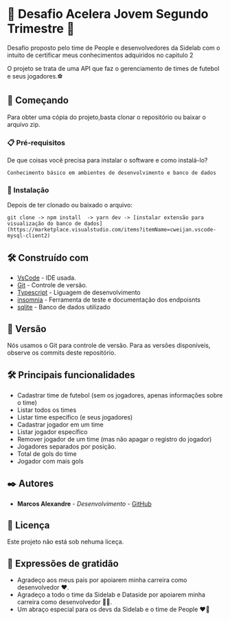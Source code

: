 # 🚀 Desafio Acelera Jovem Segundo Trimestre 🚀

Desafio proposto pelo time de People e desenvolvedores da Sidelab com o \
intuito de certificar meus conhecimentos adquiridos no capitulo 2

O projeto se trata de uma API que faz o gerenciamento de times de futebol e seus jogadores.⚽


## 🚀 Começando
Para obter uma cópia do projeto,basta clonar o repositório ou baixar o arquivo zip. 

### 📋 Pré-requisitos

De que coisas você precisa para instalar o software e como instalá-lo?

```
Conhecimento básico em ambientes de desenvolvimento e banco de dados
```

### 🔧 Instalação
Depois de ter clonado ou baixado o arquivo:

```
git clone -> npm install  -> yarn dev -> [instalar extensão para visualização do banco de dados](https://marketplace.visualstudio.com/items?itemName=cweijan.vscode-mysql-client2)
```
## 🛠️ Construído com

* [VsCode](https://code.visualstudio.com/download) - IDE usada.
* [Git](https://github.com/) - Controle de versão.
* [Typescript](https://www.typescriptlang.org/) - Liguagem de desenvolvimento
* [insomnia](https://insomnia.rest/download) - Ferramenta de teste e documentação dos endpoisnts
* [sqlite](https://www.sqlite.org/index.html) - Banco de dados utilizado

## 📌 Versão

Nós usamos o Git para controle de versão. Para as versões disponíveis, observe os commits deste repositório.

## :hammer_and_wrench: Principais funcionalidades
* Cadastrar time de futebol (sem os jogadores, apenas informações sobre o time)
* Listar todos os times
* Listar time específico (e seus jogadores)
* Cadastrar jogador em um time
* Listar jogador específico
* Remover jogador de um time (mas não apagar o registro do jogador)
* Jogadores separados por posição.
* Total de gols do time
* Jogador com mais gols

## ✒️ Autores

* **Marcos Alexandre** - *Desenvolvimento* - [GitHub](https://github.com/MarcosdeAndrade-byte)

## 📄 Licença

Este projeto não está sob nehuma liceça.

## 🎁 Expressões de gratidão

* Agradeço aos meus pais por apoiarem minha carreira como desenvolvedor ❤.
* Agradeço a todo o time da Sidelab e Dataside por apoiarem minha carreira como desenvolvedor 💚💙.
* Um abraço especial para os devs da Sidelab e o time de People ❤🚀
